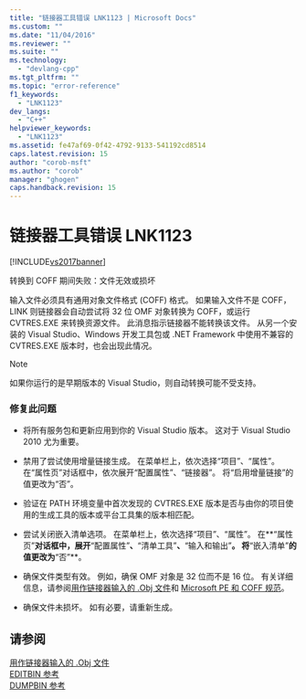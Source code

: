 ```yaml
---
title: "链接器工具错误 LNK1123 | Microsoft Docs"
ms.custom: ""
ms.date: "11/04/2016"
ms.reviewer: ""
ms.suite: ""
ms.technology: 
  - "devlang-cpp"
ms.tgt_pltfrm: ""
ms.topic: "error-reference"
f1_keywords: 
  - "LNK1123"
dev_langs: 
  - "C++"
helpviewer_keywords: 
  - "LNK1123"
ms.assetid: fe47af69-0f42-4792-9133-541192cd8514
caps.latest.revision: 15
author: "corob-msft"
ms.author: "corob"
manager: "ghogen"
caps.handback.revision: 15
---
```

# 链接器工具错误 LNK1123
[!INCLUDE[vs2017banner](../../assembler/inline/includes/vs2017banner.md)]

转换到 COFF 期间失败：文件无效或损坏  
  
 输入文件必须具有通用对象文件格式 \(COFF\) 格式。  如果输入文件不是 COFF，LINK 则链接器会自动尝试将 32 位 OMF 对象转换为 COFF，或运行 CVTRES.EXE 来转换资源文件。  此消息指示链接器不能转换该文件。  从另一个安装的 Visual Studio、Windows 开发工具包或 .NET Framework 中使用不兼容的 CVTRES.EXE 版本时，也会出现此情况。  
  
> [!NOTE]
>  如果你运行的是早期版本的 Visual Studio，则自动转换可能不受支持。  
  
### 修复此问题  
  
-   将所有服务包和更新应用到你的 Visual Studio 版本。  这对于 Visual Studio 2010 尤为重要。  
  
-   禁用了尝试使用增量链接生成。  在菜单栏上，依次选择“项目”、“属性”。  在“属性页”对话框中，依次展开“配置属性”、“链接器”。  将“启用增量链接”的值更改为“否”。  
  
-   验证在 PATH 环境变量中首次发现的 CVTRES.EXE 版本是否与由你的项目使用的生成工具的版本或平台工具集的版本相匹配。  
  
-   尝试关闭嵌入清单选项。  在菜单栏上，依次选择“项目”、“属性”。  在**“属性页”**对话框中，展开**“配置属性”**、**“清单工具”**、**“输入和输出”**。  将**“嵌入清单”**的值更改为**“否”**。  
  
-   确保文件类型有效。  例如，确保 OMF 对象是 32 位而不是 16 位。  有关详细信息，请参阅[用作链接器输入的 .Obj 文件](../../build/reference/dot-obj-files-as-linker-input.md)和 [Microsoft PE 和 COFF 规范](http://go.microsoft.com/fwlink/p/?LinkId=93292)。  
  
-   确保文件未损坏。  如有必要，请重新生成。  
  
## 请参阅  
 [用作链接器输入的 .Obj 文件](../../build/reference/dot-obj-files-as-linker-input.md)   
 [EDITBIN 参考](../../build/reference/editbin-reference.md)   
 [DUMPBIN 参考](../../build/reference/dumpbin-reference.md)